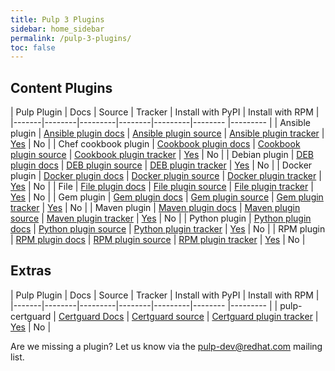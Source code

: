 ```yaml
---
title: Pulp 3 Plugins
sidebar: home_sidebar
permalink: /pulp-3-plugins/
toc: false
---
```


## Content Plugins

| Pulp Plugin | Docs | Source | Tracker | Install with PyPI | Install with RPM |
|-------|--------|---------|--------|---------|-------- |--------- |
| Ansible plugin | <a href="https://github.com/pulp/pulp_ansible/blob/master/README.rst">Ansible plugin docs</a> | <a href="https://github.com/pulp/pulp_ansible">Ansible plugin source</a> | <a href="https://pulp.plan.io/projects/ansible_plugin?jump=welcome">Ansible plugin tracker</a> | <a href="https://pypi.org/project/pulp-ansible/">Yes</a> | No |
| Chef cookbook plugin | <a href="https://github.com/gmbnomis/pulp_cookbook/blob/master/README.rst">Cookbook plugin docs</a> | <a href="https://github.com/gmbnomis/pulp_cookbook">Cookbook plugin source</a> | <a href="https://github.com/gmbnomis/pulp_cookbook/issues">Cookbook plugin tracker</a> | <a href="https://pypi.org/project/pulp-cookbook/">Yes</a> | No |
| Debian plugin | <a href="https://github.com/pulp/pulp_deb/blob/master/docs/index.rst">DEB plugin docs</a> | <a href="https://github.com/pulp/pulp_deb/tree/master">DEB plugin source</a> | <a href="https://pulp.plan.io/projects/pulp_deb?jump=welcome">DEB plugin tracker</a> | <a href="https://pypi.org/project/pulp-deb/">Yes</a> | No |
| Docker plugin | <a href="http://pulp-docker.readthedocs.io/en/latest/">Docker plugin docs</a> | <a href="https://github.com/pulp/pulp_docker">Docker plugin source</a> | <a href="https://pulp.plan.io/projects/pulp_docker?jump=welcome">Docker plugin tracker</a> | <a href="https://pypi.org/project/pulp-docker/">Yes</a> | No |
| File | <a href="https://github.com/pulp/pulp_file/blob/master/README.rst">File plugin docs</a> | <a href="https://github.com/pulp/pulp_file">File plugin source</a> | <a href="https://pulp.plan.io/projects/pulp_file?jump=welcome">File plugin tracker</a> | <a href="https://pypi.org/project/pulp-file/">Yes<a/> | No |
| Gem plugin | <a href="https://github.com/ATIX-AG/pulp_gem/blob/master/README.rst">Gem plugin docs</a> | <a href="https://github.com/ATIX-AG/pulp_gem">Gem plugin source</a> | <a href="https://github.com/ATIX-AG/pulp_gem/issues">Gem plugin tracker</a> | <a href="https://pypi.org/project/pulp-gem/">Yes</a> | No |
| Maven plugin | <a href="https://github.com/pulp/pulp_maven/blob/master/README.rst">Maven plugin docs</a> | <a href="https://github.com/pulp/pulp_maven">Maven plugin source</a> | <a href="https://pulp.plan.io/projects/maven-plugin/">Maven plugin tracker</a> | <a href="https://pypi.org/project/pulp-maven/">Yes</a> | No |
| Python plugin | <a href="http://pulp-python.readthedocs.io/en/latest/">Python plugin docs</a> | <a href="https://github.com/pulp/pulp_python/">Python plugin source</a> | <a href="https://pulp.plan.io/projects/pulp_python?jump=welcome">Python plugin tracker</a> | <a href="https://pypi.org/project/pulp-python/">Yes</a> | No |
| RPM plugin | <a href="http://pulp-rpm.readthedocs.io/en/latest/">RPM plugin docs</a> | <a href="https://github.com/pulp/pulp_rpm/">RPM plugin source</a> | <a href="https://pulp.plan.io/projects/pulp_rpm?jump=welcome">RPM plugin tracker</a> | <a href="https://pypi.org/project/pulp-rpm/">Yes</a> | No |

## Extras

| Pulp Plugin | Docs | Source | Tracker | Install with PyPI | Install with RPM |
|-------|--------|---------|--------|---------|-------- |--------- |
| pulp-certguard | <a href="https://github.com/pulp/pulp-certguard/blob/master/README.rst">Certguard Docs</a> | <a href="https://github.com/pulp/pulp-certguard">Certguard source</a> | <a href="https://pulp.plan.io/projects/certguard?jump=welcome">Certguard plugin tracker</a> | <a href="https://pypi.org/project/pulp-certguard/">Yes</a> | No |


Are we missing a plugin? Let us know via the pulp-dev@redhat.com mailing list.
